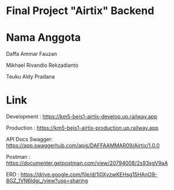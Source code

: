 # Final Project "Airtix" Backend

# Nama Anggota

Daffa Ammar Fauzan

Mikhael Rivandio Rekzadianto

Teuku Aldy Pradana

# Link

Development : https://km5-bejs1-airtix-develop.up.railway.app

Production : https://km5-bejs1-airtix-production.up.railway.app

API Docs Swagger: https://app.swaggerhub.com/apis/DAFFAAMMAR09/Airtix/1.0.0

Postman : https://documenter.getpostman.com/view/20794008/2s93sgV9aA

ERD : https://drive.google.com/file/d/1i0XyzwKEHsg15HAnO9-8GZ_1VN6ldgi_/view?usp=sharing
